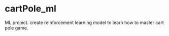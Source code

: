 # cartPole_ml
ML project. create reinforcement learning model to learn how to master cart pole game.
